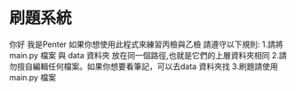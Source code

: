 # 刷題系統
你好
我是Penter
如果你想使用此程式來練習丙檢與乙檢
請遵守以下規則:
1.請將main.py 檔案 與 data 資料夾 放在同一個路徑,也就是它們的上層資料夾相同
2.請勿擅自編輯任何檔案。如果你想要看筆記，可以去data 資料夾找
3.刷題請使用main.py 檔案
